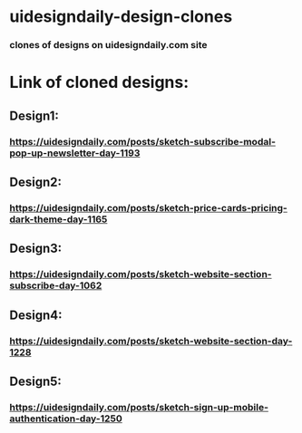 # uidesigndaily-design-clones
### clones of designs on uidesigndaily.com site
# Link of cloned designs:
## Design1:
### https://uidesigndaily.com/posts/sketch-subscribe-modal-pop-up-newsletter-day-1193
## Design2:
### https://uidesigndaily.com/posts/sketch-price-cards-pricing-dark-theme-day-1165
## Design3:
### https://uidesigndaily.com/posts/sketch-website-section-subscribe-day-1062
## Design4:
### https://uidesigndaily.com/posts/sketch-website-section-day-1228
## Design5:
### https://uidesigndaily.com/posts/sketch-sign-up-mobile-authentication-day-1250
